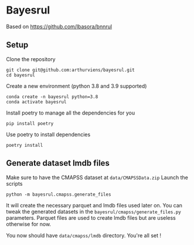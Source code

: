 # Bayesrul

Based on https://github.com/lbasora/bnnrul

## Setup 

Clone the repository
```
git clone git@github.com:arthurviens/bayesrul.git
cd bayesrul
```

Create a new environment (python 3.8 and 3.9 supported)
```
conda create -n bayesrul python=3.8
conda activate bayesrul
```

Install poetry to manage all the dependencies for you
```
pip install poetry
```

Use poetry to install dependencies
```
poetry install
```

## Generate dataset lmdb files
Make sure to have the CMAPSS dataset at `data/CMAPSSData.zip`
Launch the scripts
```
python -m bayesrul.cmapss.generate_files
```
It will create the necessary parquet and lmdb files used later on. You can tweak the generated datasets in the `bayesrul/cmapss/generate_files.py` parameters. Parquet files are used to create lmdb files but are useless otherwise for now.

You now should have `data/cmapss/lmdb` directory.
You're all set !